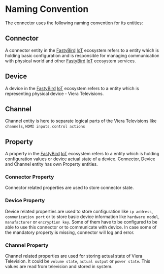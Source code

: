 # Naming Convention

The connector uses the following naming convention for its entities:

## Connector

A connector entity in the [FastyBird](https://www.fastybird.com) [IoT](https://en.wikipedia.org/wiki/Internet_of_things) ecosystem refers to a entity which is holding basic configuration
and is responsible for managing communication with physical world and other [FastyBird](https://www.fastybird.com) [IoT](https://en.wikipedia.org/wiki/Internet_of_things) ecosystem services.

## Device

A device in the [FastyBird](https://www.fastybird.com) [IoT](https://en.wikipedia.org/wiki/Internet_of_things) ecosystem refers to a entity which is representing physical device - Viera Televisions.

## Channel

Channel entity is here to separate logical parts of the Viera Televisions like `channels`, `HDMI inputs`, `control actions`

## Property

A property in the [FastyBird](https://www.fastybird.com) [IoT](https://en.wikipedia.org/wiki/Internet_of_things) ecosystem refers to a entity which is holding configuration values or
device actual state of a device. Connector, Device and Channel entity has own Property entities.

### Connector Property

Connector related properties are used to store connector state.

### Device Property

Device related properties are used to store configuration like `ip address`, `communication port` or to store basic device information
like `hardware model`, `manufacturer` or `encryption key`. Some of them have to be configured to be able
to use this connector or to communicate with device. In case some of the mandatory property is missing, connector
will log and error.

### Channel Property

Channel related properties are used for storing actual state of Viera Television. It could be `volume state`, `actual output`
or `power state`. This values are read from television and stored in system.

